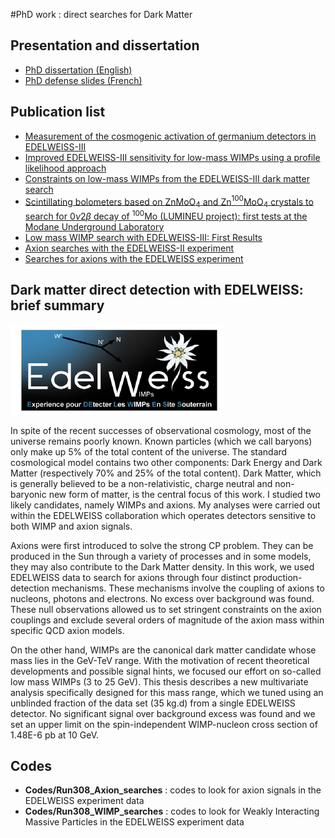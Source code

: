 #PhD work : direct searches for Dark Matter

## Presentation and dissertation  

- [PhD dissertation (English)](https://github.com/tdeboissiere/PhD_work/blob/master/PhD_thesis_deBoissiere.pdf)
- [PhD defense slides (French)](https://github.com/tdeboissiere/PhD_work/blob/master/PhD_presentation_deBoissiere.pdf)

## Publication list

- [Measurement of the cosmogenic activation of germanium detectors in EDELWEISS-III](https://arxiv.org/abs/1607.04560)
- [Improved EDELWEISS-III sensitivity for low-mass WIMPs using a profile likelihood approach](https://arxiv.org/abs/1607.03367)
- [Constraints on low-mass WIMPs from the EDELWEISS-III dark matter search](https://arxiv.org/abs/1603.05120)
- [Scintillating bolometers based on ZnMoO$_4$ and Zn$^{100}$MoO$_4$ crystals to search for 0$ν$2$β$ decay of $^{100}$Mo (LUMINEU project): first tests at the Modane Underground Laboratory](http://arxiv.org/abs/1502.01161)
- [Low mass WIMP search with EDELWEISS-III: First Results](http://arxiv.org/abs/1504.00820)
- [Axion searches with the EDELWEISS-II experiment](http://iopscience.iop.org/article/10.1088/1475-7516/2013/11/067/meta;jsessionid=7A09D1C5167417CEFD88848F6F56774F.c2.iopscience.cld.iop.org)
- [Searches for axions with the EDELWEISS experiment](http://arxiv.org/abs/1309.3062)

## Dark matter direct detection with EDELWEISS: brief summary

![EDW_logo](edw_logo_resized.png)

In spite of the recent successes of observational cosmology, most of the universe remains poorly known. Known particles (which we call baryons) only make up 5% of the total content of the universe. The standard cosmological model contains two other components: Dark Energy and Dark Matter (respectively 70% and 25% of the total content). Dark Matter, which is generally believed to be a non-relativistic, charge neutral and non-baryonic new form of matter, is the central focus of this work. I studied two likely candidates, namely WIMPs and axions. My analyses were carried out within the EDELWEISS collaboration which operates detectors sensitive to both WIMP and axion signals.

Axions were first introduced to solve the strong CP problem. They can be produced in the Sun through a variety of processes and in some models, they may also contribute to the Dark Matter density. In this work, we used EDELWEISS data to search for axions through four distinct production-detection mechanisms. These mechanisms involve the coupling of axions to nucleons, photons and electrons. No excess over background was found. These null observations allowed us to set stringent constraints on the axion couplings and exclude several orders of magnitude of the axion mass within specific QCD axion models.

On the other hand, WIMPs are the canonical dark matter candidate whose mass lies in the GeV-TeV range. With the motivation of recent theoretical developments and possible signal hints, we focused our effort on so-called low mass WIMPs (3 to 25 GeV). This thesis describes a new multivariate analysis specifically designed for this mass range, which we tuned using an unblinded fraction of the data set (35 kg.d) from a single EDELWEISS detector. No significant signal over background excess was found and we set an upper limit on the spin-independent WIMP-nucleon cross section of 1.48E-6 pb at 10 GeV.

## Codes

- **Codes/Run308_Axion_searches** : codes to look for axion signals in the EDELWEISS experiment data
- **Codes/Run308_WIMP_searches** : codes to look for Weakly Interacting Massive Particles in the EDELWEISS experiment data
